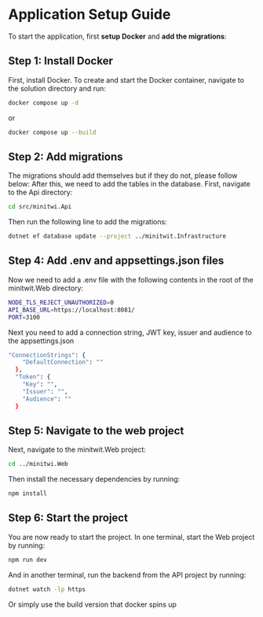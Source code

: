 # Application Setup Guide

To start the application, first **setup Docker** and **add the migrations**:

## Step 1: Install Docker

First, install Docker. To create and start the Docker container, navigate to the solution directory and run:

```sh
docker compose up -d
```
or 
```sh
docker compose up --build
```

## Step 2: Add migrations
The migrations should add themselves but if they do not, please follow below:
After this, we need to add the tables in the database. First, navigate to the Api directory:

```sh
cd src/minitwi.Api
```

Then run the following line to add the migrations:

```sh
dotnet ef database update --project ../minitwit.Infrastructure
```

## Step 4: Add .env and appsettings.json files
Now we need to add a .env file with the following contents in the root of the minitwit.Web directory:

```sh
NODE_TLS_REJECT_UNAUTHORIZED=0
API_BASE_URL=https://localhost:8081/
PORT=3100
```

Next you need to add a connection string, JWT key, issuer and audience to the appsettings.json 

```sh
"ConnectionStrings": {
    "DefaultConnection": ""
  },
  "Token": {
    "Key": "",
    "Issuer": "",
    "Audience": ""
  }
```

## Step 5: Navigate to the web project
Next, navigate to the minitwit.Web project:

```sh
cd ../minitwi.Web
```

Then install the necessary dependencies by running:

```sh
npm install
```

## Step 6: Start the project
You are now ready to start the project. In one terminal, start the Web project by running:

```sh
npm run dev
```

And in another terminal, run the backend from the API project by running:

```sh
dotnet watch -lp https
```

Or simply use the build version that docker spins up